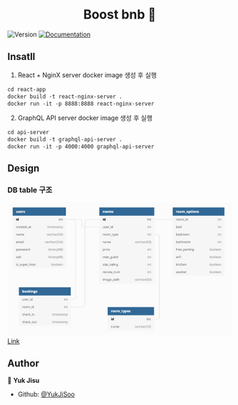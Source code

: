 <h1 align="center">Boost bnb 👋</h1>
<p>
  <img alt="Version" src="https://img.shields.io/badge/version-1.0.0-blue.svg?cacheSeconds=2592000" />
  <a href="https://github.com/YukJiSoo/umchan-server">
    <img alt="Documentation" src="https://img.shields.io/badge/documentation-yes-brightgreen.svg" target="_blank" />
  </a>
</p>

## Insatll

1. React + NginX server docker image 생성 후 실행

```
cd react-app
docker build -t react-nginx-server .
docker run -it -p 8888:8888 react-nginx-server
```

2. GraphQL API server docker image 생성 후 실행

```
cd api-server
docker build -t graphql-api-server .
docker run -it -p 4000:4000 graphql-api-server
```

## Design

### DB table 구조

![DB 구조](./readme-images/db-schema.png)
[Link](https://dbdiagram.io/d/5da49c13ff5115114db53be8)

## Author

👤 **Yuk Jisu**

-   Github: [@YukJiSoo](https://github.com/YukJiSoo)
